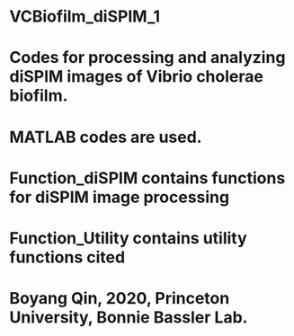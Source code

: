 # VCBiofilm_diSPIM_1
# Codes for processing and analyzing diSPIM images of Vibrio cholerae biofilm.
# MATLAB codes are used.
#
# Function_diSPIM contains functions for diSPIM image processing 
# Function_Utility contains utility functions cited 
#
# Boyang Qin, 2020, Princeton University, Bonnie Bassler Lab.

